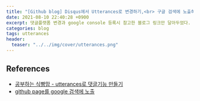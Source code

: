 ```yaml
---
title: "[Github blog] Disqus에서 Utterances로 변경하기,<br> 구글 검색에 노출하기"
date: 2021-08-10 22:40:28 +0900
excerpt: 댓글플랫폼 변경과 google console 등록시 참고한 블로그 링크만 달아두었다.
categories: blog
tags: utterances
header:
  teaser: "../../img/cover/utterances.png"
---
```


## References

- [공부하는 식빵맘 - utterances로 댓글기능 만들기](https://ansohxxn.github.io/blog/utterances/)
- [github page를 google 검색에 노출](https://inasie.github.io/it%EC%9D%BC%EB%B0%98/3/)
